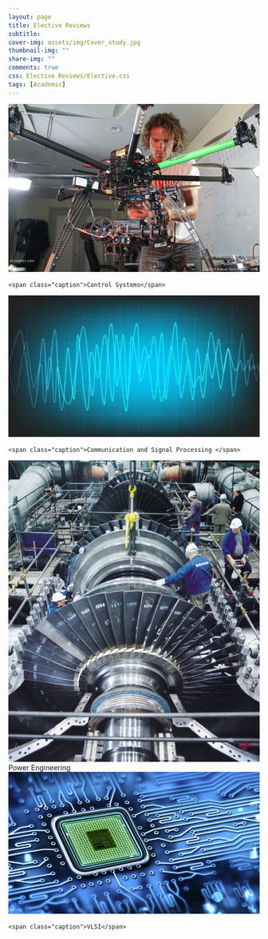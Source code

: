 ```yaml
---
layout: page
title: Elective Reviews
subtitle: 
cover-img: assets/img/Cover_study.jpg
thumbnail-img: ""
share-img: ""
comments: true
css: Elective Reviews/Elective.css
tags: [Academic]
---
```


<div class="myGallery">
  <div class="item">
    <img src="/Elective Reviews/Control.JPG" />
    
    <span class="caption">Control Systems</span>
  </div>
  
  <div class="item">
    <img  src="/Elective Reviews/Signal.jpg" />
 
    <span class="caption">Communication and Signal Processing </span>
  </div>
  
  <div class="item">
    <a href="/Course Reviews/Course_review">
    <img  src="/Elective Reviews/Power.jpg" />
    </a>
    <span class="caption">Power Engineering</span>
       
  </div>
  
  <div class="item">
    <img src="/Elective Reviews/VLSI.jpg" />
    
    <span class="caption">VLSI</span>
  </div>
</div>
